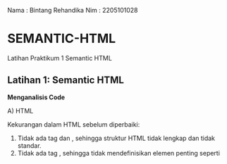 Nama : Bintang Rehandika
Nim  : 2205101028

# SEMANTIC-HTML
Latihan Praktikum 1 Semantic HTML

## Latihan 1: Semantic HTML
**Menganalisis Code**

A) HTML

   Kekurangan dalam HTML sebelum diperbaiki:

   1. Tidak ada tag <html> dan <body>, sehingga struktur HTML tidak lengkap dan tidak standar.
   2. Tidak ada tag <head>, sehingga tidak mendefinisikan elemen penting seperti <title>, <meta charset>, dan <meta viewport>.
   
   Efeknya: Website yang tidak memenuhi struktur standar mungkin tidak dirender dengan benar di beberapa browser atau mungkin memiliki masalah kompatibilitas.
  
   Setelah di perbaiki:
  
   1. Penambahan tag <html>, <head>, dan <body> membuat struktur lebih lengkap dan sesuai standar HTML5.
   2. Penggunaan tag <meta charset="UTF-8"> dan <meta name="viewport"> memastikan website tampil baik di berbagai perangkat, terutama pada tampilan mobile.
   3. Dengan adanya <link rel="stylesheet">, file CSS terpisah akan dihubungkan dengan benar, sehingga pemisahan antara konten (HTML) dan tampilan (CSS) lebih 
      terstruktur.

B) CSS

   Kekurangan dalam CSS sebelum diperbaiki

   1. Pada header, nav, section, footer { padding: 5px; }, pengaturan padding diterapkan secara langsung, tetapi bagian ini memiliki potensi untuk menyebabkan 
      konflik 
      saat CSS lebih kompleks.
   2. Struktur display: grid pada body sudah baik, tetapi deklarasi margin: 10px; tidak diulang pada versi yang diperbarui.

   Setelah di perbaiki:
   
   1. Penggunaan grid layout tetap sama, tetapi margin pada body dihapus. Hal ini bisa mengurangi jarak yang muncul pada pinggir konten, membuat tata letak lebih 
      presisi.
   2. Penulisan padding: 5; pada header, nav, section, footer ada kesalahan, karena harusnya padding: 5px;. Jika tidak diperbaiki, ini akan menyebabkan padding 
      tidak diterapkan dan elemen terlihat lebih rapat.
   3. Konsistensi dalam penamaan dan penggunaan kelas untuk menjaga struktur yang lebih rapi telah ditingkatkan dalam pembaruan ini.
